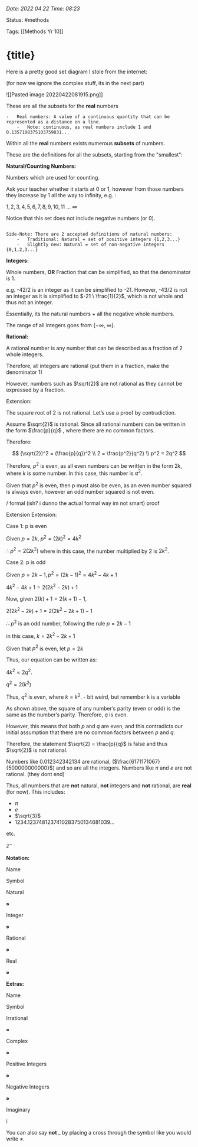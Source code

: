 
*Date: 2022 04 22 Time: 08:23*

Status: #methods

Tags: [[Methods Yr 10]]

# {title}

Here is a pretty good set diagram I stole from the internet:

(for now we ignore the complex stuff, its in the next part)

![[Pasted image 20220422081915.png]]

These are all the subsets for the **real** numbers

```ad-note
-   Real numbers: A value of a continuous quantity that can be represented as a distance on a line.
    -   Note: continuous, as real numbers include 1 and 0.1357108375103759831...

```

Within all the **real** numbers exists numerous **subsets** of numbers.

These are the definitions for all the subsets, starting from the "smallest":

**Natural/Counting Numbers:**

Numbers which are used for counting.

Ask your teacher whether it starts at 0 or 1, however from those numbers they increase by 1 all the way to infinity, e.g. :

$1, 2,3,4,5,6,7,8,9,10,11 \ ... \ \infty$

Notice that this set does not include negative numbers (or 0).

```ad-note

Side-Note: There are 2 accepted definitions of natural numbers:
    -   Traditional: Natural = set of positive integers {1,2,3...}
    -   Slightly new: Natural = set of non-negative integers {0,1,2,3...}
```


**Integers:**

Whole numbers, **OR**
Fraction that can be simplified, so that the denominator is 1.

e.g. -42/2 is an integer as it can be simplified to -21. However, -43/2 is not an integer as it is simplified to $-21 \ \frac{1}{2}$, which is not whole and thus not an integer.

Essentially, its the natural numbers + all the negative whole numbers.

The range of all integers goes from {$-\infty , \ \infty$}.

**Rational:**

A rational number is any number that can be described as a fraction of 2 whole integers.

Therefore, all integers are rational (put them in a fraction, make the denominator 1)

However, numbers such as $\sqrt{2}$ are not rational as they cannot be expressed by a fraction.

Extension:

The square root of 2 is not rational. Let’s use a proof by contradiction.

Assume $\sqrt{2}$ is rational. Since all rational numbers can be written in the form $\frac{p}{q}$ , where there are no common factors.

Therefore:

$$ (\sqrt{2})^2 = (\frac{p}{q})^2 \\ 2 = \frac{p^2}{q^2} \\ p^2 = 2q^2 $$

Therefore, $p^2$ is even, as all even numbers can be written in the form $2k$, where $k$ is some number. In this case, this number is $q^2$.

Given that $p^2$ is even, then p must also be even, as an even number squared is always even, however an odd number squared is not even.

\/ formal (ish? i dunno the actual formal way im not smart) proof

Extension Extension:

Case 1: p is even

Given $p = 2k$, $p^2 = (2k)^2 = 4k^2$

$\therefore p^2 = 2(2k^2)$ where in this case, the number multiplied by 2 is $2k^2$.

Case 2: p is odd

Given $p = 2k-1, p^2 = (2k-1)^2 = 4k^2-4k+1$

$4k^2 - 4k + 1 = 2(2k^2-2k) + 1$

Now, given $2(k) + 1 = 2(k + 1) -1$,

$2(2k^2-2k) +1 = 2(2k^2-2k+1) -1$

$\therefore$ $p^2$ is an odd number, following the rule $p = 2k -1$

in this case, $k = 2k^2 -2k+1$

Given that $p^2$ is even, let $p = 2k$

Thus, our equation can be written as:

$4k^2 = 2q^2$.

$q^2 = 2(k^2)$

Thus, $q^2$ is even, where $k = k^2$. - bit weird, but remember k is a variable

As shown above, the square of any number’s parity (even or odd) is the same as the number’s parity. Therefore, $q$ is even.

However, this means that both $p$ and $q$ are even, and this contradicts our initial assumption that there are no common factors between $p$ and $q$.

Therefore, the statement $\sqrt{2} = \frac{p}{q}$ is false and thus $\sqrt{2}$ is not rational.

Numbers like 0.012342342134 are rational, ($\frac{6171171067}{500000000000}$) and so are all the integers. Numbers like $\pi$ and $e$ are not rational. (they dont end)

Thus, all numbers that are **not** natural, **not** integers and **not** rational, are **real** (for now). This includes:

-   $\pi$
-   $e$
-   $\sqrt{3}$
-   1234.1237481237410283750134681039...

etc.

$\mathbb{Z}^-$

**Notation:**

Name

Symbol

Natural

⁍

Integer

⁍

Rational

⁍

Real

⁍

**Extras:**

Name

Symbol

Irrational

⁍

Complex

⁍

Positive Integers

⁍

Negative Integers

⁍

Imaginary

i

You can also say **not _** by placing a cross through the symbol like you would write $\neq$.